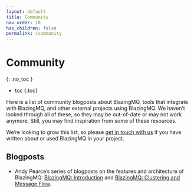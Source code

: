 ```yaml
---
layout: default
title: Community
nav_order: 10
has_children: false
permalink: /community
---
```


# [](#community)Community
{: .no_toc }

* toc
{:toc}

Here is a list of community blogposts about BlazingMQ, tools that integrate
with BlazingMQ, and other external projects using BlazingMQ.  We haven’t
looked through all of these, so they may be out-of-date or may not work
anymore.  Still, you may find inspiration from some of these resources.

We’re looking to grow this list, so please [get in touch with us][get-in-touch]
if you have written about or used BlazingMQ in your project.

## Blogposts

  - Andy Pearce’s series of blogposts on the features and architecture of
    BlazingMQ: [BlazingMQ: Introduction][andy-pearce-introduction] and
    [BlazingMQ: Clustering and Message Flow][andy-pearce-clustering-message-flow].

[get-in-touch]: https://github.com/bloomberg/blazingmq/discussions
[andy-pearce-introduction]: https://www.andy-pearce.com/blog/posts/2024/Jun/blazingmq-introduction/
[andy-pearce-clustering-message-flow]: https://www.andy-pearce.com/blog/posts/2024/Jul/blazingmq-clustering-and-message-flow/
